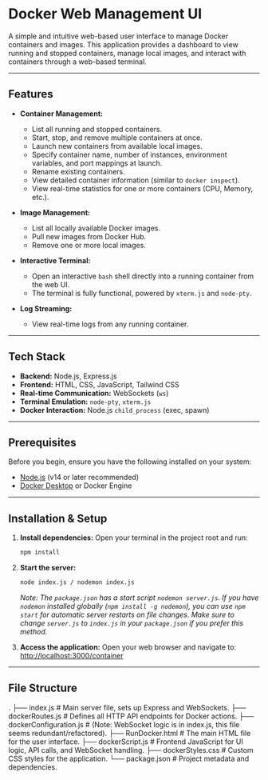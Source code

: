 # Docker Web Management UI

A simple and intuitive web-based user interface to manage Docker containers and images. This application provides a dashboard to view running and stopped containers, manage local images, and interact with containers through a web-based terminal.

---

## Features

* **Container Management:**
    * List all running and stopped containers.
    * Start, stop, and remove multiple containers at once.
    * Launch new containers from available local images.
    * Specify container name, number of instances, environment variables, and port mappings at launch.
    * Rename existing containers.
    * View detailed container information (similar to `docker inspect`).
    * View real-time statistics for one or more containers (CPU, Memory, etc.).

* **Image Management:**
    * List all locally available Docker images.
    * Pull new images from Docker Hub.
    * Remove one or more local images.

* **Interactive Terminal:**
    * Open an interactive `bash` shell directly into a running container from the web UI.
    * The terminal is fully functional, powered by `xterm.js` and `node-pty`.

* **Log Streaming:**
    * View real-time logs from any running container.

---

## Tech Stack

* **Backend:** Node.js, Express.js
* **Frontend:** HTML, CSS, JavaScript, Tailwind CSS
* **Real-time Communication:** WebSockets (`ws`)
* **Terminal Emulation:** `node-pty`, `xterm.js`
* **Docker Interaction:** Node.js `child_process` (exec, spawn)

---

## Prerequisites

Before you begin, ensure you have the following installed on your system:

* [Node.js](https://nodejs.org/en/) (v14 or later recommended)
* [Docker Desktop](https://www.docker.com/products/docker-desktop/) or Docker Engine

---

## Installation & Setup

1.  **Install dependencies:**
    Open your terminal in the project root and run:
    ```bash
    npm install
    ```

2.  **Start the server:**
    ```bash
    node index.js / nodemon index.js
    ```
    *Note: The `package.json` has a start script `nodemon server.js`. If you have `nodemon` installed globally (`npm install -g nodemon`), you can use `npm start` for automatic server restarts on file changes. Make sure to change `server.js` to `index.js` in your `package.json` if you prefer this method.*

4.  **Access the application:**
    Open your web browser and navigate to:
    [http://localhost:3000/container](http://localhost:3000/container)

---

## File Structure


.
├── index.js                # Main server file, sets up Express and WebSockets.
├── dockerRoutes.js         # Defines all HTTP API endpoints for Docker actions.
├── dockerConfiguration.js  # (Note: WebSocket logic is in index.js, this file seems redundant/refactored).
├── RunDocker.html          # The main HTML file for the user interface.
├── dockerScript.js         # Frontend JavaScript for UI logic, API calls, and WebSocket handling.
├── dockerStyles.css        # Custom CSS styles for the application.
└── package.json            # Project metadata and dependencies.

